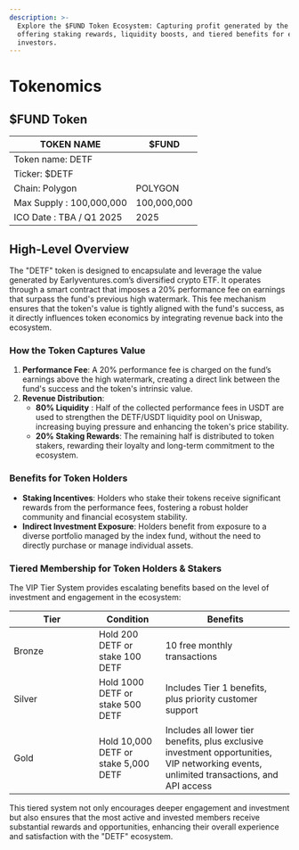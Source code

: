 ```yaml
---
description: >-
  Explore the $FUND Token Ecosystem: Capturing profit generated by the funds,
  offering staking rewards, liquidity boosts, and tiered benefits for engaged
  investors.
---
```


# Tokenomics

## $FUND Token

<table data-column-title-hidden data-view="cards"><thead><tr><th>TOKEN NAME</th><th data-hidden>$FUND</th></tr></thead><tbody><tr><td>Token name: DETF</td><td></td></tr><tr><td>Ticker: $DETF</td><td></td></tr><tr><td>Chain: Polygon </td><td>POLYGON</td></tr><tr><td>Max Supply : 100,000,000</td><td>100,000,000</td></tr><tr><td>ICO Date : TBA / Q1 2025</td><td>2025</td></tr></tbody></table>

## **High-Level Overview**

The "DETF" token is designed to encapsulate and leverage the value generated by Earlyventures.com’s diversified crypto ETF. It operates through a smart contract that imposes a 20% performance fee on earnings that surpass the fund's previous high watermark. This fee mechanism ensures that the token's value is tightly aligned with the fund's success, as it directly influences token economics by integrating revenue back into the ecosystem.

### **How the Token Captures Value**

1. **Performance Fee**: A 20% performance fee is charged on the fund’s earnings above the high watermark, creating a direct link between the fund's success and the token's intrinsic value.
2. **Revenue Distribution**:
   * **80% Liquidity** : Half of the collected performance fees in USDT are used to strengthen the DETF/USDT liquidity pool on Uniswap, increasing buying pressure and enhancing the token's price stability.
   * **20% Staking Rewards**: The remaining half is distributed to token stakers, rewarding their loyalty and long-term commitment to the ecosystem.

### **Benefits for Token Holders**

* **Staking Incentives**: Holders who stake their tokens receive significant rewards from the performance fees, fostering a robust holder community and financial ecosystem stability.
* **Indirect Investment Exposure**: Holders benefit from exposure to a diverse portfolio managed by the index fund, without the need to directly purchase or manage individual assets.

### **Tiered Membership for Token Holders & Stakers**

The VIP Tier System provides escalating benefits based on the level of investment and engagement in the ecosystem:

<table><thead><tr><th width="137">Tier</th><th>Condition</th><th>Benefits</th></tr></thead><tbody><tr><td>Bronze</td><td>Hold 200 DETF or stake 100 DETF</td><td>10 free monthly transactions</td></tr><tr><td>Silver</td><td>Hold 1000 DETF or stake 500 DETF</td><td>Includes Tier 1 benefits, plus priority customer support</td></tr><tr><td>Gold</td><td>Hold 10,000 DETF or stake 5,000 DETF</td><td>Includes all lower tier benefits, plus exclusive investment opportunities, VIP networking events, unlimited transactions, and API access</td></tr></tbody></table>

This tiered system not only encourages deeper engagement and investment but also ensures that the most active and invested members receive substantial rewards and opportunities, enhancing their overall experience and satisfaction with the "DETF" ecosystem.

